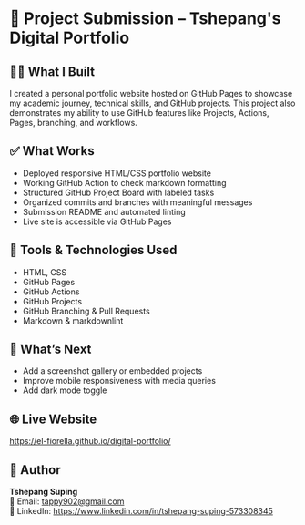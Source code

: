 # 🚀 Project Submission – Tshepang's Digital Portfolio

## 🧑‍💻 What I Built

I created a personal portfolio website hosted on GitHub Pages to showcase
my academic journey,
technical skills, and GitHub projects.
This project also demonstrates my ability to use GitHub features like Projects,
Actions, Pages, branching, and workflows.

## ✅ What Works

- Deployed responsive HTML/CSS portfolio website
- Working GitHub Action to check markdown formatting
- Structured GitHub Project Board with labeled tasks
- Organized commits and branches with meaningful messages
- Submission README and automated linting
- Live site is accessible via GitHub Pages

## 🔧 Tools & Technologies Used

- HTML, CSS
- GitHub Pages
- GitHub Actions
- GitHub Projects
- GitHub Branching & Pull Requests
- Markdown & markdownlint

## 📌 What’s Next

- Add a screenshot gallery or embedded projects
- Improve mobile responsiveness with media queries
- Add dark mode toggle

## 🌐 Live Website

<https://el-fiorella.github.io/digital-portfolio/>

## 👤 Author

**Tshepang Suping**  
📧 Email: <tappy902@gmail.com>  
🔗 LinkedIn: <https://www.linkedin.com/in/tshepang-suping-573308345>
